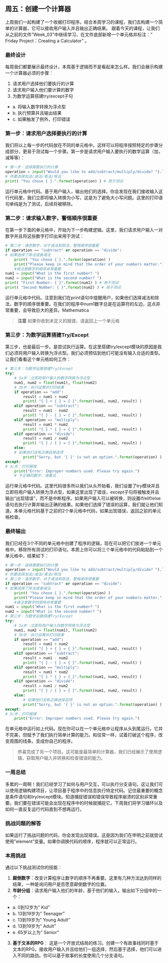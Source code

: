 ## 周五：创建一个计算器
上周我们一起构建了一个收据打印程序。结合本周学习的课程，我们去构建一个简单的计算器，它可以接收用户输入并且输出正确结果。
跟着今天的课程，让我们从之前的文件”Week_03”中继续学习，在文件底部新增一个单元格并标注：” Friday Project：Creating a Calculator” 。
### 最终设计
每周我们都要展示最终设计，本周基于逻辑而不是看起来怎么样。我们会展示构建一个计算器必须的步骤：
1.	请求用户选择他们要执行的计算
2.	请求用户输入他们要计算的数字
3.	为数学运算搭建try/except子句

  - a.	将输入数字转换为浮点型  
  - b.	执行预算并且输出结果
  - c.	如果触发了例外，打印错误
### 第一步：请求用户选择要执行的计算
我们将以上每一步的代码放在不同的单元格中。这样可以将程序按照特定的步骤分成部分，更易于测试每一个步骤。第一步是请求用户输入要执行的数学运算（加，减等等）：
```python
# 第一步：选择需要执行的计算
operation = input("Would you like to add/subtract/multiply/divide? ").lower( )
# 你要选择加法/减法/乘法/除法
print( "You chose { }.".format(operation) ) # 用于测试
```
运行单元格中代码。基于用户输入，输出他们的选择。你会发现在我们接收输入这行代码里，我们立即将输入转换为小写，这是为了避免大小写问题。这里的打印语句单纯是为了测试，后续将被移除。
### 第二步：请求输入数字，警惕顺序很重要
在第一步下面的单元格中，开始为下一步构建逻辑。这里，我们请求用户输入一对数字并且将这些数字打印出来用于测试：
```python
# 第二步：请求数字，对于减法和除法，警惕顺序很重要
if operation == "subtract" or operation == "divide":
# 如果选择了除法或者减法
    print( "You chose { }.".format(operation) )
    print("Please keep in mind that the order of your numbers matter.")
    #请注意数字的顺序非常重要
num1 = input("What is the first number? ")
num2 = input("What is the second number? ")
print( "First Number: { }".format(num1) ) # 用于测试
print( "Second Number: { }".format(num2) ) # 用于测试
```
运行单元格中代码。注意到我们在print语句中提醒用户，如果他们选择减法和除法，数字的顺序很重要。在我们的程序中num1数字总是在运算符的左边，这点非常重要，会导致巨大的差异。Mathematica
>**注意** 如果你收到未定义的报错，请返回上一个单元格
### 第三步：为数学运算搭建Try/Except
第三步，也是最后一步。是尝试执行运算。在这里搭建try/except模块的原因是我们必须将用户输入转换为浮点型。我们必须预估到他们可能没有输入合适的类型。让我们看看这个单元格如何工作：
```python
# 第三步：为数学运算搭建Try/Except
try:
    # 3a步：立即将用户输入的数字转换为浮点型
    num1, num2 = float(num1), float(num2)
    # 3b步：执行运算并打印结果
    if operation == "add":
        result = num1 + num2
        print( "{ } + { } = { }".format(num1, num2, result) )
    elif operation == "subtract":
        result = num1 - num2
        print( "{ } - { } = { }".format(num1, num2, result) )
    elif operation == "multiply":
        result = num1 * num2
        print( "{ } * { } = { }".format(num1, num2, result) )
    elif operation == "divide":
        result = num1 / num2
        print( "{ } / { } = { }".format(num1, num2, result) )
    else:
    # 如果他们没有正确选择选项
        print("Sorry, but '{ }' is not an option.".format(operation) )
except:
# 3c步：打印报错
    print("Error: Improper numbers used. Please try again.")
    # 不正确的数字，请重试
```
运行单元格中代码。这里代码很多所以我们从头开始看，我们设置了try模块并且立即将用户输入转换为浮点型，如果这里出现了错误，except子句将被触发并且输出“出现错误”，而不是中断程序。如果用户输入可以被转换，则设置if/elif/else语句去执行计算并输出正确的结果。如果他们选择了错误的运算，我们就让他们知道。本单元格代码基于之前的2个单元格中代码，如果出现错误，返回之前的单元格检查。
### 最终输出
我们已经在3个不同的单元格中创建了程序的逻辑，现在可以把它们放进一个单元格中。移除所有测试的打印语句。本质上你可以将三个单元格中的代码粘贴到一个单元格中，结果如下：
```python
# 第一步：选择需要执行的计算
operation = input("Would you like to add/subtract/multiply/divide? ").lower( )
# 你要选择加法/减法/乘法/除法
# 第二步：请求数字，对于减法和除法，警惕顺序很重要
if operation == "subtract" or operation == "divide":
# 如果选择了除法或者减法
    print( "You chose { }.".format(operation) )
    print("Please keep in mind that the order of your numbers matter.")
    #请注意数字的顺序非常重要
num1 = input("What is the first number? ")
num2 = input("What is the second number? ")
# 第三步：为数学运算搭建Try/Except
try:
    # 3a步：立即将用户输入的数字转换为浮点型
    num1, num2 = float(num1), float(num2)
    # 3b步：执行运算并打印结果
    if operation == "add":
        result = num1 + num2
        print( "{ } + { } = { }".format(num1, num2, result) )
    elif operation == "subtract":
        result = num1 - num2
        print( "{ } - { } = { }".format(num1, num2, result) )
    elif operation == "multiply":
        result = num1 * num2
        print( "{ } * { } = { }".format(num1, num2, result) )
    elif operation == "divide":
        result = num1 / num2
        print( "{ } / { } = { }".format(num1, num2, result) )
    else:
        # 如果他们没有正确选择选项
        print("Sorry, but '{ }' is not an option.".format(operation) )
except:
# 3c步：打印报错
    print("Error: Improper numbers used. Please try again.")
```
在单元格中运行如上代码。现在你可以在一个单元格中让程序从头到尾运行。它并不完美，但赋予了我们执行简单计算的能力。和往常一样，试着打破这个程序，改变周围的线条，变成你自己的程序。
> 恭喜完成了另一个项目。这可能是最简单的计算器，我们已经展示了使用逻辑，获取用户输入并转换和检查错误的能力。
### 一周总结
多累的一周啊！我们已经学习了如何与用户交互，可以执行分支语句。这让我们可以使用逻辑构建项目，让项目基于程序中的信息执行特定代码。记住最重要的概念是条件语句和try/except模块。知道捕捉错误和错误导致程序崩溃的区别非常重要。我们要在错误可能会出现在程序中的时候就捕捉它。下周我们将学习循环以及如何一直反复运行代码直到不想再运行。
### 挑战问题的解答
如果运行了挑战问题的代码，你会发现出现错误。这是因为我们在申明之前就尝试使用”element”变量。如果你调换代码的顺序，程序就可以正常运行。
### 本周挑战
通过以下挑战测试你的技能：
1.	**颠倒数字**：改变计算程序让数字的顺序不再重要。这里有几种方法达到同样的结果，一种是询问用户是否愿意颠倒数字的位置。
2.	**年龄分组**：请求用户输入他们的年龄，基于他们的输入，输出如下分组中的一个：
- a.	0到12岁为” Kid”
- b.	13到19岁为” Teenager”
- c.	13到19岁为” Young Adult”
- d.	13到19岁为” Adult”
- e.	65岁以上为” Senior”
3.	**基于文本的RPG**： 这是一个开放式结局的练习。创建一个有故事线同时基于文本的RPG。接收用户输入并且给他们一组选择，然后基于选择，他们可以进入不同的路劲。你可以基于故事的长度使用几个分支语句。

